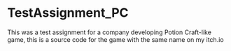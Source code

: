 # TestAssignment_PC
This was a test assignment for a company developing Potion Craft-like game, this is a source code for the game with the same name on my itch.io
